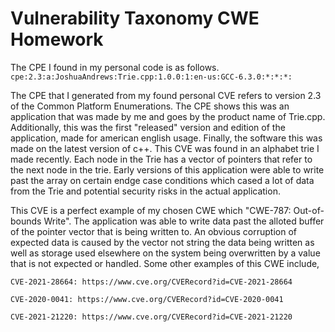 # Vulnerability Taxonomy CWE Homework

The CPE I found in my personal code is as follows.
`cpe:2.3:a:JoshuaAndrews:Trie.cpp:1.0.0:1:en-us:GCC-6.3.0:*:*:*:`

  The CPE that I generated from my found personal CVE refers to version 2.3 of the Common Platform Enumerations. The CPE shows this was an application that was made by me and goes by the product name of Trie.cpp. Additionally, this was the first "released" version and edition of the application, made for american english usage. Finally, the software this was made on the latest version of c++. This CVE was found in an alphabet trie I made recently. Each node in the Trie has a vector of pointers that refer to the next node in the trie. Early versions of this application were able to write past the array on certain endge case conditions which cased a lot of data from the Trie and potential security risks in the actual application.

  This CVE is a perfect example of my chosen CWE which "CWE-787: Out-of-bounds Write". The application was able to write data past the alloted buffer of the pointer vector that is being written to. An obvious corruption of expected data is caused by the vector not string the data being written as well as storage used elsewhere on the system being overwritten by a value that is not expected or handled. Some other examples of this CWE include,
  
`CVE-2021-28664: https://www.cve.org/CVERecord?id=CVE-2021-28664`


`CVE-2020-0041: https://www.cve.org/CVERecord?id=CVE-2020-0041`


`CVE-2021-21220: https://www.cve.org/CVERecord?id=CVE-2021-21220`  
